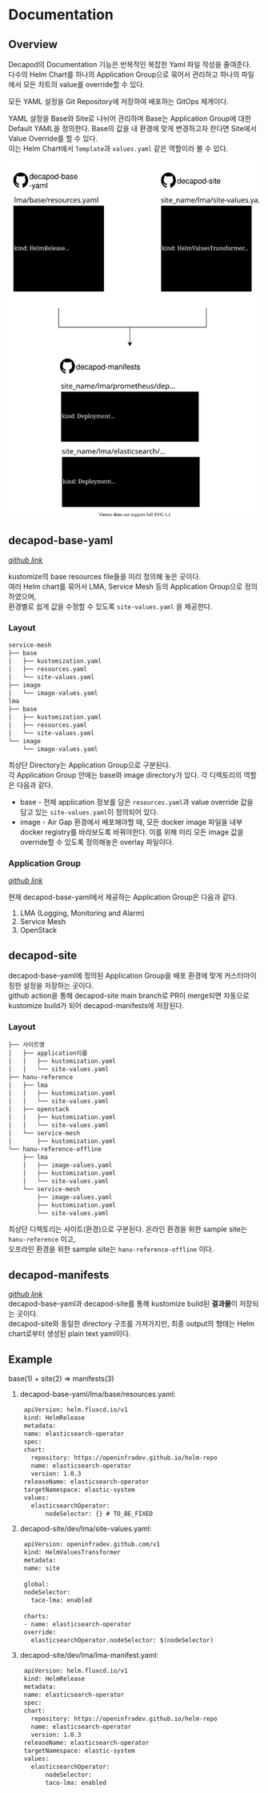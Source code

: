 # Documentation
## Overview
Decapod의 Documentation 기능은 반복적인 복잡한 Yaml 파일 작성을 줄여준다.  
다수의 Helm Chart를 하나의 Application Group으로 묶어서 관리하고 하나의 파일에서 모든 차트의 value를 override할 수 있다.  

모든 YAML 설정을 Git Repository에 저장하여 배포하는 GitOps 체계이다.  

YAML 설정을 Base와 Site로 나뉘어 관리하며 Base는 Application Group에 대한 Default YAML을 정의한다. 
Base의 값을 내 환경에 맞게 변경하고자 한다면 Site에서 Value Override를 할 수 있다.  
이는 Helm Chart에서 `Template`과 `values.yaml` 같은 역할이라 볼 수 있다.

![decapod-documentation](../assets/decapod-documentation.svg)

## decapod-base-yaml 
_[github link](https://github.com/openinfradev/decapod-base-yaml)_  

kustomize의 base resources file들을 미리 정의해 놓은 곳이다.  
여러 Helm chart를 묶어서 LMA, Service Mesh 등의 Application Group으로 정의하였으며,  
환경별로 쉽게 값을 수정할 수 있도록 `site-values.yaml` 을 제공한다.

### Layout
    service-mesh
    ├── base
    │   ├── kustomization.yaml
    │   ├── resources.yaml
    │   └── site-values.yaml
    ├── image
    │   └── image-values.yaml
    lma
    ├── base
    │   ├── kustomization.yaml
    │   ├── resources.yaml
    │   └── site-values.yaml
    └── image
        └── image-values.yaml

최상단 Directory는 Application Group으로 구분된다.  
각 Application Group 안에는 base와 image directory가 있다.
각 디렉토리의 역할은 다음과 같다.  

  * base - 전체 application 정보를 담은 `resources.yaml`과 value override 값을 담고 있는 `site-values.yaml`이 정의되어 있다.
  * image  - Air Gap 환경에서 배포해야할 때, 모든 docker image 파일을 내부 docker registry를 바라보도록 바꿔야한다. 이를 위해 미리 모든 image 값을 override할 수 있도록 정의해놓은 overlay 파일이다.


### Application Group
_[github link](https://github.com/openinfradev/decapod-site)_  

현재 decapod-base-yaml에서 제공하는 Application Group은 다음과 같다.  

1. LMA (Logging, Monitoring and Alarm)
2. Service Mesh
3. OpenStack
## decapod-site
decapod-base-yaml에 정의된 Application Group을 배포 환경에 맞게 커스터마이징한 설정을 저장하는 곳이다.  
github action을 통해 decapod-site main branch로 PR이 merge되면 자동으로 kustomize build가 되어 decapod-manifests에 저장된다.  
### Layout
    ├── 사이트명
    │   ├── application이름
    │   │   ├── kustomization.yaml
    │   │   └── site-values.yaml
    ├── hanu-reference
    │   ├── lma
    │   │   ├── kustomization.yaml
    │   │   └── site-values.yaml
    │   ├── openstack
    │   │   ├── kustomization.yaml
    │   │   └── site-values.yaml
    │   └── service-mesh
    │       ├── kustomization.yaml
    └── hanu-reference-offline
        ├── lma
        │   ├── image-values.yaml
        │   ├── kustomization.yaml
        │   └── site-values.yaml
        └── service-mesh
            ├── image-values.yaml
            ├── kustomization.yaml
            └── site-values.yaml

최상단 디렉토리는 사이트(환경)으로 구분된다. 온라인 환경을 위한 sample site는 `hanu-reference` 이고,  
오프라인 환경을 위한 sample site는 `hanu-reference-offline` 이다.  

## decapod-manifests
_[github link](https://github.com/openinfradev/decapod-manifests)_  
decapod-base-yaml과 decapod-site를 통해 kustomize build된 **결과물**이 저장되는 곳이다.  
decapod-site와 동일한 directory 구조를 가져가지만, 최종 output의 형태는 Helm chart로부터 생성된 plain text yaml이다.  
## Example
base(1) + site(2) => manifests(3)

1. decapod-base-yaml/lma/base/resources.yaml:

        apiVersion: helm.fluxcd.io/v1
        kind: HelmRelease
        metadata:
        name: elasticsearch-operator
        spec:
        chart:
          repository: https://openinfradev.github.io/helm-repo
          name: elasticsearch-operator
          version: 1.0.3
        releaseName: elasticsearch-operator
        targetNamespace: elastic-system
        values:
          elasticsearchOperator:
              nodeSelector: {} # TO_BE_FIXED

2. decapod-site/dev/lma/site-values.yaml:

        apiVersion: openinfradev.github.com/v1
        kind: HelmValuesTransformer
        metadata:
        name: site

        global:
        nodeSelector:
          taco-lma: enabled

        charts:
        - name: elasticsearch-operator
        override:
          elasticsearchOperator.nodeSelector: $(nodeSelector)


3. decapod-site/dev/lma/lma-manifest.yaml:

        apiVersion: helm.fluxcd.io/v1
        kind: HelmRelease
        metadata:
        name: elasticsearch-operator
        spec:
        chart:
          repository: https://openinfradev.github.io/helm-repo
          name: elasticsearch-operator
          version: 1.0.3
        releaseName: elasticsearch-operator
        targetNamespace: elastic-system
        values:
          elasticsearchOperator:
              nodeSelector:
              taco-lma: enabled